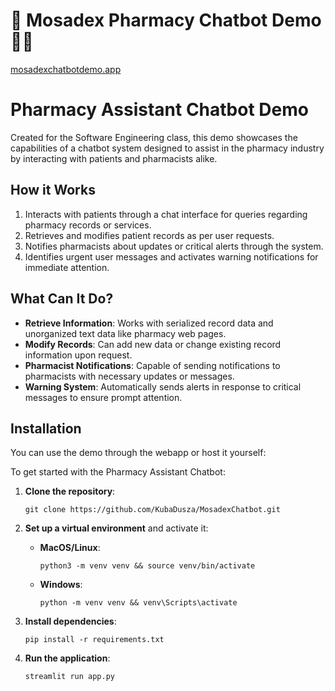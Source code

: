 

# 💊 Mosadex Pharmacy Chatbot Demo 👩‍⚕️
[mosadexchatbotdemo.app](https://mosadexchatbotdemo.streamlit.app/?access_key=9bdc3ed9-4837-4c73-925c-dd6eb1850601)
# Pharmacy Assistant Chatbot Demo

Created for the Software Engineering class, this demo showcases the capabilities of a chatbot system designed to assist in the pharmacy industry by interacting with patients and pharmacists alike.

## How it Works

1. Interacts with patients through a chat interface for queries regarding pharmacy records or services.
2. Retrieves and modifies patient records as per user requests.
3. Notifies pharmacists about updates or critical alerts through the system.
4. Identifies urgent user messages and activates warning notifications for immediate attention.

## What Can It Do?

- **Retrieve Information**: Works with serialized record data and unorganized text data like pharmacy web pages.
- **Modify Records**: Can add new data or change existing record information upon request.
- **Pharmacist Notifications**: Capable of sending notifications to pharmacists with necessary updates or messages.
- **Warning System**: Automatically sends alerts in response to critical messages to ensure prompt attention.


## Installation

You can use the demo through the webapp or host it yourself:

To get started with the Pharmacy Assistant Chatbot:

1. **Clone the repository**:
    ```
    git clone https://github.com/KubaDusza/MosadexChatbot.git
    ```

2. **Set up a virtual environment** and activate it:
    - **MacOS/Linux**:
        ```
        python3 -m venv venv && source venv/bin/activate
        ```
    - **Windows**:
        ```
        python -m venv venv && venv\Scripts\activate
        ```

3. **Install dependencies**:
    ```
    pip install -r requirements.txt
    ```

4. **Run the application**:
    ```
    streamlit run app.py
    ```
